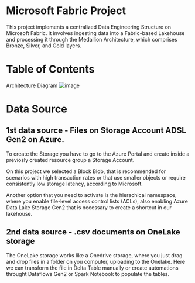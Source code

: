 # Microsoft Fabric Project
This project implements a centralized Data Engineering Structure on Microsoft Fabric. 
It involves ingesting data into a Fabric-based Lakehouse and processing it through the Medallion Architecture, which comprises Bronze, Silver, and Gold layers.

# Table of Contents
Architecture Diagram
![image](https://github.com/user-attachments/assets/752f7ed5-286f-4563-95d3-e579d329e19a)

# Data Source
## 1st data source - Files on Storage Account ADSL Gen2 on Azure. 
To create the Storage you have to go to the Azure Portal and create inside a previosly created resource group a Storage Account. 

On this project we selected a Block Blob, that is recommended for scenarios with high transaction rates or that use smaller objects or require consistently low storage latency, according to Microsoft.

Another option that you need to activate is the hierachical namespace, where you enable file-level access control lists (ACLs), also enabling Azure Data Lake Storage Gen2 that is necessary to create a shortcut in our lakehouse.

## 2nd data source - .csv documents on OneLake storage
The OneLake storage works like a Onedrive storage, where you just drag and drop files in a folder on you computer, uploading to the Onelake. 
Here we can transform the file in Delta Table manually or create automations throught Dataflows Gen2 or Spark Notebook to populate the tables.

